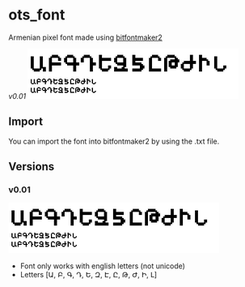 # ots_font

Armenian pixel font made using [bitfontmaker2](https://www.pentacom.jp/pentacom/bitfontmaker2/#)

*v0.01*
![Example](assets/ots_v0.01.png)

## Import

You can import the font into bitfontmaker2 by using the .txt file.

## Versions

### v0.01

![Example](assets/ots_v0.01.png)

- Font only works with english letters (not unicode)
- Letters [Ա, Բ, Գ, Դ, Ե, Զ, Է, Ը, Թ, Ժ, Ի, Լ]
